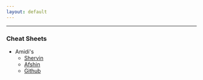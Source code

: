 ```yaml
---
layout: default
---
```

* * *
### Cheat Sheets
- Amidi's
    - [Shervin](https://stanford.edu/~shervine/)
    - [Afshin](https://www.mit.edu/~amidi/)
    - [Github](https://github.com/afshinea/stanford-cs-229-machine-learning) 


